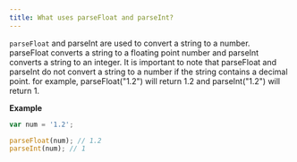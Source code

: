 ```yaml
---
title: What uses parseFloat and parseInt?
---
```


`parseFloat` and parseInt are used to convert a string to a number. parseFloat converts a string to a floating point number and parseInt converts a string to an integer. It is important to note that parseFloat and parseInt do not convert a string to a number if the string contains a decimal point. for example, parseFloat("1.2") will return 1.2 and parseInt("1.2") will return 1.

**Example**

```javascript
var num = '1.2';

parseFloat(num); // 1.2
parseInt(num); // 1
```
